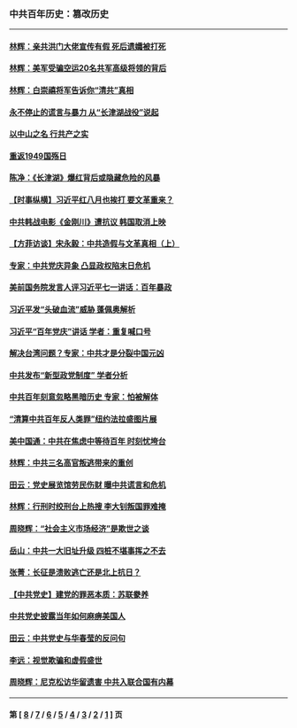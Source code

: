 ### 中共百年历史：篡改历史
---
#### [林辉：亲共洪门大佬宣传有假 死后遗孀被打死](../../pages/nf1176115/n14057205.md?10180430) 
#### [林辉：美军受骗空运20名共军高级将领的背后](../../pages/nf1176115/n14052185.md?10180430) 
#### [林辉：白崇禧将军告诉你“清共”真相](../../pages/nf1176115/n14044216.md?10180430) 
#### [永不停止的谎言与暴力 从“长津湖战役”说起](../../pages/nf1176115/n13494094.md?10180430) 
#### [以中山之名 行共产之实](../../pages/nf1176115/n13346437.md?10180430) 
#### [重返1949国殇日](../../pages/nf1176115/n13346372.md?10180430) 
#### [陈净：《长津湖》爆红背后或隐藏危险的风暴](../../pages/nf1176115/n13314364.md?10180430) 
#### [【时事纵横】习近平红八月也挨打 要文革重来？](../../pages/nf1176115/n13231393.md?10180430) 
#### [中共韩战电影《金刚川》遭抗议 韩国取消上映](../../pages/nf1176115/n13219114.md?10180430) 
#### [【方菲访谈】宋永毅：中共造假与文革真相（上）](../../pages/nf1176115/n13200760.md?10180430) 
#### [专家：中共党庆异象 凸显政权陷末日危机](../../pages/nf1176115/n13067084.md?10180430) 
#### [美前国务院发言人评习近平七一讲话：百年暴政](../../pages/nf1176115/n13066986.md?10180430) 
#### [习近平发“头破血流”威胁 蓬佩奥解析](../../pages/nf1176115/n13063604.md?10180430) 
#### [习近平“百年党庆”讲话 学者：重复喊口号](../../pages/nf1176115/n13061411.md?10180430) 
#### [解决台湾问题？专家：中共才是分裂中国元凶](../../pages/nf1176115/n13060811.md?10180430) 
#### [中共发布“新型政党制度” 学者分析](../../pages/nf1176115/n13056354.md?10180430) 
#### [中共百年刻意忽略黑暗历史 专家：怕被解体](../../pages/nf1176115/n13056056.md?10180430) 
#### [“清算中共百年反人类罪”纽约法拉盛图片展](../../pages/nf1176115/n13052220.md?10180430) 
#### [美中国通：中共在焦虑中等待百年 时刻忧垮台](../../pages/nf1176115/n13048820.md?10180430) 
#### [林辉：中共三名高官叛逃带来的重创](../../pages/nf1176115/n13035206.md?10180430) 
#### [田云：党史展览馆劳民伤财 曝中共谎言和危机](../../pages/nf1176115/n13033900.md?10180430) 
#### [林辉：行刑时绞刑台上热搜 李大钊叛国罪难掩](../../pages/nf1176115/n13031965.md?10180430) 
#### [周晓辉：“社会主义市场经济”是欺世之谈](../../pages/nf1176115/n13024090.md?10180430) 
#### [岳山：中共一大旧址升级 四桩不堪事挥之不去](../../pages/nf1176115/n13021697.md?10180430) 
#### [张菁：长征是溃败逃亡还是北上抗日？](../../pages/nf1176115/n13020585.md?10180430) 
#### [【中共党史】建党的罪恶本质：苏联豢养](../../pages/nf1176115/n13011888.md?10180430) 
#### [中共党史披露当年如何麻痹美国人](../../pages/nf1176115/n12966400.md?10180430) 
#### [田云：中共党史与华春莹的反问句](../../pages/nf1176115/n12765178.md?10180430) 
#### [李远：视觉欺骗和虚假盛世](../../pages/nf1176115/n12993376.md?10180430) 
#### [周晓辉：尼克松访华留遗害 中共入联合国有内幕](../../pages/nf1176115/n12991422.md?10180430) 

---
#### 第 [ [8](./8.md?10180430) / [7](./7.md?10180430) / [6](./6.md?10180430) / [5](./5.md?10180430) / [4](./4.md?10180430) / [3](./3.md?10180430) / [2](./2.md?10180430) / [1](./1.md?10180430) ] 页

